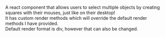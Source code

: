 <p> A react component that allows users to select multiple objects by creating squares with their mouses, just like on their desktop!<br/>
It has custom render methods which will override the default render methods I have provided.<br/>
Default render format is div, however that can also be changed.
</p>
